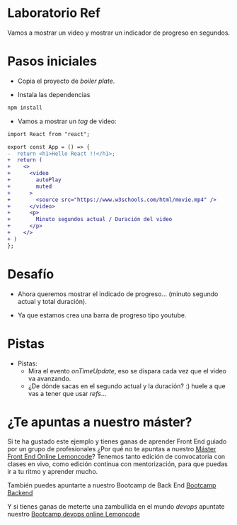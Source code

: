# Laboratorio Ref

Vamos a mostrar un video y mostrar un indicador de progreso
en segundos.

# Pasos iniciales

- Copia el proyecto de _boiler plate_.

- Instala las dependencias

```bash
npm install
```

- Vamos a mostrar un _tag_ de video:

```diff
import React from "react";

export const App = () => {
-  return <h1>Hello React !!</h1>;
+  return (
+    <>
+      <video
+        autoPlay
+        muted
+      >
+        <source src="https://www.w3schools.com/html/movie.mp4" />
+      </video>
+      <p>
+        Minuto segundos actual / Duración del video
+      </p>
+    </>
+ )
};
```

# Desafío

- Ahora queremos mostrar el indicado de progreso... (minuto segundo actual y total duración).

- Ya que estamos crea una barra de progreso tipo youtube.

# Pistas

- Pistas:
  - Mira el evento _onTimeUpdate_, eso se dispara cada vez que el video va avanzando.
  - ¿De dónde sacas en el segundo actual y la duración? :) huele a que vas a tener que usar _refs_...

# ¿Te apuntas a nuestro máster?

Si te ha gustado este ejemplo y tienes ganas de aprender Front End
guiado por un grupo de profesionales ¿Por qué no te apuntas a
nuestro [Máster Front End Online Lemoncode](https://lemoncode.net/master-frontend#inicio-banner)? Tenemos tanto edición de convocatoria
con clases en vivo, como edición continua con mentorización, para
que puedas ir a tu ritmo y aprender mucho.

También puedes apuntarte a nuestro Bootcamp de Back End [Bootcamp Backend](https://lemoncode.net/bootcamp-backend#inicio-banner)

Y si tienes ganas de meterte una zambullida en el mundo _devops_
apuntate nuestro [Bootcamp devops online Lemoncode](https://lemoncode.net/bootcamp-devops#bootcamp-devops/inicio)
